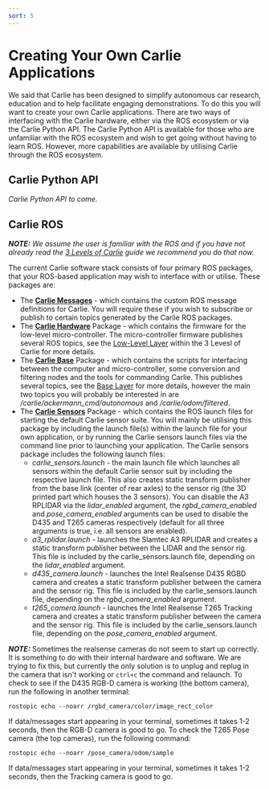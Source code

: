 ```yaml
---
sort: 5
---
```


# Creating Your Own Carlie Applications

We said that Carlie has been designed to simplify autonomous car research, education and to help facilitate engaging demonstrations. To do this you will want to create your own Carlie applications. There are two ways of interfacing with the Carlie hardware, either via the ROS ecosystem or via the Carlie Python API. The Carlie Python API is available for those who are unfamiliar with the ROS ecosystem and wish to get going without having to learn ROS. However, more capabilities are available by utilising Carlie through the ROS ecosystem.

## Carlie Python API

*Carlie Python API to come.*


## Carlie ROS

***NOTE:*** *We assume the user is familiar with the ROS and if you have not already read the [3 Levels of Carlie](../going_further/3_levels_of_carlie) guide we recommend you do that now.*

The current Carlie software stack consists of four primary ROS packages, that your ROS-based application may wish to interface with or utilise. These packages are:

- The [**Carlie Messages**](https://github.com/RoboticVisionOrg/carlie_msgs) - which contains the custom ROS message definitions for Carlie. You will require these if you wish to subscribe or publish to certain topics generated by the Carlie ROS packages.
- The [**Carlie Hardware**](https://github.com/RoboticVisionOrg/carlie_hw) Package - which contains the firmware for the low-level micro-controller. The micro-controller firmware publishes several ROS topics, see the [Low-Level Layer](../going_further/3_levels_of_carlie#the-low-level-layer) within the 3 Levesl of Carlie for more details.
- The [**Carlie Base**](https://github.com/RoboticVisionOrg/carlie_base) Package - which contains the scripts for interfacing between the computer and micro-controller, some conversion and filtering nodes and the tools for commanding Carlie. This publishes several topics, see the [Base Layer](../going_further/3_levels_of_carlie#the-base-layer) for more details, however the main two topics you will probably be interested in are */carlie/ackermann_cmd/autonomous* and */carlie/odom/filtered*.
- The [**Carlie Sensors**](https://github.com/RoboticVisionOrg/carlie_sensors) Package - which contains the ROS launch files for starting the default Carlie sensor suite. You will mainly be utilising this package by including the launch file(s) within the launch file for your own application, or by running the Carlie sensors launch files via the command line prior to launching your application. The Carlie sensors package includes the following launch files:
    - *carlie_sensors.launch* - the main launch file which launches all sensors within the default Carlie sensor suit by including the respective launch file. This also creates static transform publisher from the base link (center of rear axles) to the sensor rig (the 3D printed part which houses the 3 sensors). You can disable the A3 RPLIDAR via the *lidar_enabled* argument, the *rgbd_camera_enabled* and *pose_camera_enabled* arguments can be used to disable the D435 and T265 cameras respectively (default for all three arguments is true, i.e. all sensors are enabled).
    - *a3_rplidar.launch* - launches the Slamtec A3 RPLIDAR and creates a static transform publisher between the LIDAR and the sensor rig. This file is included by the carlie_sensors.launch file, depending on the *lidar_enabled* argument.
    - *d435_camera.launch* - launches the Intel Realsense D435 RGBD camera and creates a static transform publisher between the camera and the sensor rig. This file is included by the carlie_sensors.launch file, depending on the *rgbd_camera_enabled* argument.
    - *t265_camera.launch* - launches the Intel Realsense T265 Tracking camera and creates a static transform publisher between the camera and the sensor rig. This file is included by the carlie_sensors.launch file, depending on the *pose_camera_enabled* argument.

***NOTE:*** Sometimes the realsense cameras do not seem to start up correctly. It is something to do with their internal hardware and software. We are trying to fix this, but currently the only solution is to unplug and replug in the camera that isn't working or `ctrl+c` the command and relaunch. To check to see if the D435 RGB-D camera is working (the bottom camera), run the following in another terminal:

    rostopic echo --noarr /rgbd_camera/color/image_rect_color

If data/messages start appearing in your terminal, sometimes it takes 1-2 seconds, then the RGB-D camera is good to go. To check the T265 Pose camera (the top cameras), run the following command:

    rostopic echo --noarr /pose_camera/odom/sample

If data/messages start appearing in your terminal, sometimes it takes 1-2 seconds, then the Tracking camera is good to go.